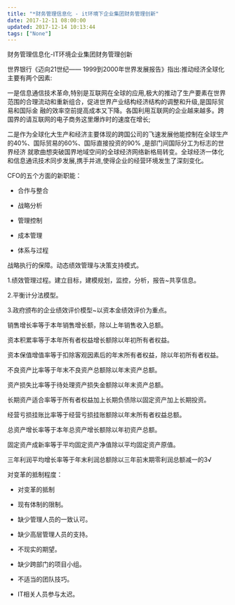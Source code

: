 ```yaml
---
title: "*财务管理信息化 - it环境下企业集团财务管理创新"
date: 2017-12-11 08:00:00
updated: 2017-12-14 10:13:44
tags: ["None"]
---
```

财务管理信息化-IT环境企业集团财务管理创新

  

世界银行《迈向21世纪—— 1999到2000年世界发展报告》指出:推动经济全球化主要有两个因素:

一是信息通信技术革命,特别是互联网在全球的应用,极大的推动了生产要素在世界范围的合理流动和重新组合，促进世界产业结构经济结构的调整和升级,是国际贸易和国际金
融的效率空前提高成本又下降。各国利用互联网的企业越来越多。跨国界的请互联网的电子商务这里爆炸时的速度在增长;

二是作为全球化大生产和经济主要体现的跨国公司的飞速发展他能控制在全球生产的40%、国际贸易的60%、国际直接投资的90% ,是部门间国际分工为标志的世界经济
就歌曲想突破国界地域空间的全球经济网络新格局转变。全球经济一体化和信息通讯技术同步发展,携手并进,使得企业的经营环境发生了深刻变化。

  

CFO的五个方面的新职能：

  * 合作与整合

  * 战略分析

  * 管理控制

  * 成本管理

  * 体系与过程

  

  

战略执行的保障。动态绩效管理与决策支持模式。

1.绩效管理过程。建立目标，建模规划，监控，分析，报告~共享信息。

2.平衡计分法模型。

3.政府颁布的企业绩效评价模型~以资本金绩效评价为重点。

销售增长率等于本年销售增长额，除以上年销售收入总额。

资本积累率等于本年所有者权益增长额除以年初所有者权益。

资本保值增值率等于扣除客观因素后的年末所有者权益，除以年初所有者权益。

不良资产比率等于年末不良资产总额除以年末资产总额。

资产损失比率等于待处理资产损失金额除以年末资产总额。

长期资产适合率等于所有者权益加上长期负债除以固定资产加上长期投资。

经营亏损挂账比率等于经营亏损挂账额除以年末所有者权益总额。

总资产增长率等于本年总资产增长额除以年初资产总额。

固定资产成新率等于平均固定资产净值除以平均固定资产原值。

三年利润平均增长率等于年末利润总额除以三年前末期零利润总额减一的3√

  

对变革的抵制程度：

  * 对变革的抵制

  * 现有体制的限制。

  * 缺少管理人员的一致认可。

  * 缺少高层管理人员的支持。

  * 不现实的期望。

  * 缺少跨部门的项目小组。

  * 不适当的团队技巧。

  * IT相关人员参与太迟。

  

